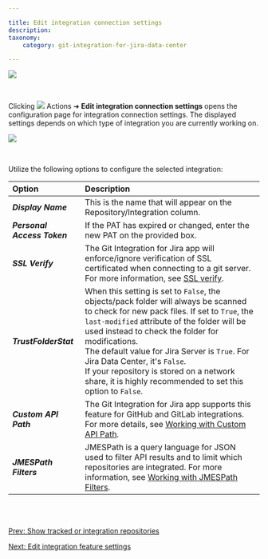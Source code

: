 ```yaml
---

title: Edit integration connection settings
description:
taxonomy:
    category: git-integration-for-jira-data-center

---
```

![](/wp=content/uploads/gij-gitcfg-actions-edit-repo-conn-cfg.png)

<br>

Clicking  <img src='/wp-content/uploads/actions-icon.png' /> Actions ➜ **Edit integration connection settings** opens the configuration page for integration connection settings. The displayed settings depends on which type of integration you are currently working on.

![](/wp-content/uploads/gij-gitserver-edit-integration-conn-cfg.png)

<br>

Utilize the following options to configure the selected integration:

| Option | Description |
| :--- | :--- |
| _**Display Name**_ | This is the name that will appear on the Repository/Integration column. |
| _**Personal Access Token**_ | If the PAT has expired or changed, enter the new PAT on the provided box. |
| _**SSL Verify**_ | The Git Integration for Jira app will enforce/ignore verification of SSL certificated when connecting to a git server. For more information, see [SSL verify](/git-integration-for-jira-data-center/SSL-verify-gij-self-managed). |
| _**TrustFolderStat**_ | When this setting is set to `False`, the objects/pack folder will always be scanned to check for new pack files. If set to `True`, the `last-modified` attribute of the folder will be used instead to check the folder for modifications.<div class="bbb-callout bbb--info"><div class="irow"><div class="ilogobox"><span class="logoimg"></span></div><div class="imsgbox">The default value for Jira Server is <code>True</code>. For Jira Data Center, it's <code>False</code>.</div></div></div><div class="bbb-callout bbb--note"><div class="irow"><div class="ilogobox"><span class="logoimg"></span></div><div class="imsgbox">If your repository is stored on a network share, it is highly recommended to set this option to <code>False</code>.</div></div></div> |
| _**Custom API Path**_ | The Git Integration for Jira app supports this feature for GitHub and GitLab integrations. For more details, see [Working with Custom API Path](/git-integration-for-jira-data-center/working-with-custom-api-path-gij-self-managed). |
| _**JMESPath Filters**_ | JMESPath is a query language for JSON used to filter API results and to limit which repositories are integrated. For more information, see [Working with JMESPath Filters](/git-integration-for-jira-data-center/working-with-jmespath-filters-gij-self-managed). |

<br>
<br>

[Prev: Show tracked or integration repositories](/git-integration-for-jira-data-center/show-tracked-or-integration-repositories-gij-self-managed)

[Next: Edit integration feature settings](/git-integration-for-jira-data-center/edit-integration-feature-settings-gij-self-managed)

